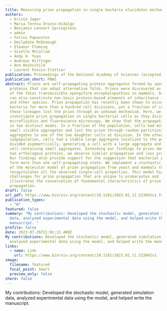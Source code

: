 ```yaml
---
title: Measuring prion propagation in single bacteria elucidates mechanism of loss
authors:
  - Krista Jager
  - Maria Teresa Orozco-Hidalgo
  - Benjamin Lennart Springstein
  - admin
  - Fotini Papazotos
  - EmilyKate McDonough
  - Eleanor Fleming
  - Giselle McCallum
  - Andy H. Yuan
  - Andreas Hilfinger
  - Ann Hochschild
  - Laurent Potvin-Trottier
publication: Proceedings of the National Academy of Sciences (accepted, in press soon)
publication_short: PNAS
abstract: Prions are self-propagating protein aggregates formed by specific
  proteins that can adopt alternative folds. Prions were discovered as the cause
  of the fatal transmissible spongiform encephalopathies in mammals, but prions
  can also constitute non-toxic protein-based elements of inheritance in fungi
  and other species. Prion propagation has recently been shown to occur in
  bacteria for more than a hundred cell divisions, yet a fraction of cells in
  these lineages lost the prion through an unknown mechanism. Here, we
  investigate prion propagation in single bacterial cells as they divide using
  microfluidics and fluorescence microscopy. We show that the propagation occurs
  in two distinct modes. In a fraction of the population, cells had multiple
  small visible aggregates and lost the prion through random partitioning of
  aggregates to one of the two daughter cells at division. In the other
  subpopulation, cells had a stable large aggregate localized to the pole and
  divided asymmetrically, generating a cell with a large aggregate and another
  cell containing small aggregates. Extending our findings to prion domains from
  two orthologous proteins, we observe similar propagation and loss properties.
  Our findings also provide support for the suggestion that bacterial prions can
  form more than one self-propagating state. We implement a stochastic version
  of the molecular model of prion propagation from yeast and mammals that
  recapitulates all the observed single-cell properties. This model highlights
  challenges for prion propagation that are unique to prokaryotes and
  illustrates the conservation of fundamental characteristics of prion
  propagation.
draft: false
url_pdf: https://www.biorxiv.org/content/10.1101/2023.01.11.523042v1.full.pdf
publication_types:
  - "0"
featured: false
summary: "My contributions: Developed the stochastic model, generated simulation
  data, analyzed experimental data using the model, and helped write the
  manuscript. "
profile: false
date: 2023-07-26T21:01:13.400Z
My contributions: Developed the stochastic model, generated simulation data,
  analyzed experimental data using the model, and helped write the manuscript.
links:
  - name: Link
    url: https://www.biorxiv.org/content/10.1101/2023.01.11.523042v1
image:
  filename: featured
  focal_point: Smart
  preview_only: false
share: false
---
```

My contributions: Developed the stochastic model, generated simulation data, analyzed experimental data using the model, and helped write the manuscript.